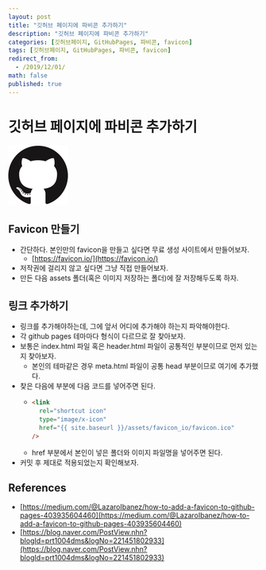 ```yaml
---
layout: post
title: "깃허브 페이지에 파비콘 추가하기"
description: "깃허브 페이지에 파비콘 추가하기"
categories: [깃허브페이지, GitHubPages, 파비콘, favicon]
tags: [깃허브페이지, GitHubPages, 파비콘, favicon]
redirect_from:
  - /2019/12/01/
math: false
published: true
---
```


# 깃허브 페이지에 파비콘 추가하기

<img src="/assets/img/posts/logos/GitHub-Mark-120px-plus.png">

## Favicon 만들기

- 간단하다. 본인만의 favicon을 만들고 싶다면 무료 생성 사이트에서 만들어보자.
  - [https://favicon.io/](https://favicon.io/)
- 저작권에 걸리지 않고 싶다면 그냥 직접 만들어보자.
- 만든 다음 assets 폴더(혹은 이미지 저장하는 폴더)에 잘 저장해두도록 하자.

## 링크 추가하기

- 링크를 추가해야하는데, 그에 앞서 어디에 추가해야 하는지 파악해야한다.
- 각 github pages 테마마다 형식이 다르므로 잘 찾아보자.
- 보통은 index.html 파일 혹은 header.html 파일이 공통적인 부분이므로 먼저 있는지 찾아보자.
  - 본인의 테마같은 경우 meta.html 파일이 공통 head 부분이므로 여기에 추가했다.
- 찾은 다음에 <head> 부분에 다음 코드를 넣어주면 된다.
  - ```html
    <link
      rel="shortcut icon"
      type="image/x-icon"
      href="{{ site.baseurl }}/assets/favicon_io/favicon.ico"
    />
    ```
  - href 부분에서 본인이 넣은 폴더와 이미지 파일명을 넣어주면 된다.
- 커밋 후 제대로 적용되었는지 확인해보자.

## References

- [https://medium.com/@LazaroIbanez/how-to-add-a-favicon-to-github-pages-403935604460](https://medium.com/@LazaroIbanez/how-to-add-a-favicon-to-github-pages-403935604460)
- [https://blog.naver.com/PostView.nhn?blogId=prt1004dms&logNo=221451802933](https://blog.naver.com/PostView.nhn?blogId=prt1004dms&logNo=221451802933)
